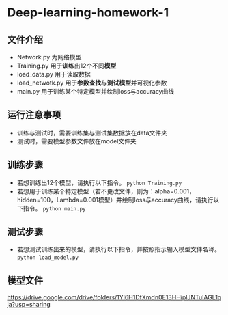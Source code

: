 # Deep-learning-homework-1

## 文件介绍
- Network.py 为网络模型
- Training.py 用于**训练**出12个不同**模型**
- load_data.py 用于读取数据
- load_netwotk.py 用于**参数查找**与**测试模型**并可视化参数
- main.py 用于训练某个特定模型并绘制loss与accuracy曲线

## 运行注意事项
- 训练与测试时，需要训练集与测试集数据放在data文件夹
- 测试时，需要模型参数文件放在model文件夹

## 训练步骤
- 若想训练出12个模型，请执行以下指令。
```python Training.py```
- 若想用于训练某个特定模型（若不更改文件，则为：alpha=0.001，hidden=100，Lambda=0.001模型）并绘制loss与accuracy曲线，请执行以下指令。
```python main.py```

## 测试步骤
- 若想测试训练出来的模型，请执行以下指令，并按照指示输入模型文件名称。
```python load_model.py```

## 模型文件
https://drive.google.com/drive/folders/1Yl6H1DfXmdn0E13HHiplJNTuIAGL1qja?usp=sharing
